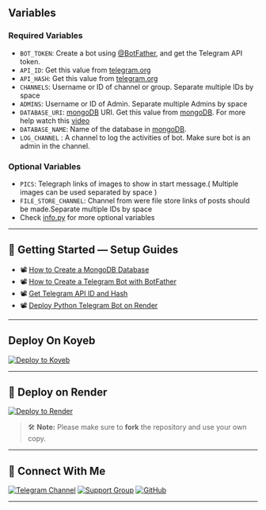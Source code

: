 ## Variables

### Required Variables
* `BOT_TOKEN`: Create a bot using [@BotFather](https://telegram.dog/BotFather), and get the Telegram API token.
* `API_ID`: Get this value from [telegram.org](https://my.telegram.org/apps)
* `API_HASH`: Get this value from [telegram.org](https://my.telegram.org/apps)
* `CHANNELS`: Username or ID of channel or group. Separate multiple IDs by space
* `ADMINS`: Username or ID of Admin. Separate multiple Admins by space
* `DATABASE_URI`: [mongoDB](https://www.mongodb.com) URI. Get this value from [mongoDB](https://www.mongodb.com). For more help watch this [video](https://youtu.be/1G1XwEOnxxo)
* `DATABASE_NAME`: Name of the database in [mongoDB](https://www.mongodb.com).
* `LOG_CHANNEL` : A channel to log the activities of bot. Make sure bot is an admin in the channel.

### Optional Variables
* `PICS`: Telegraph links of images to show in start message.( Multiple images can be used separated by space )
* `FILE_STORE_CHANNEL`: Channel from were file store links of posts should be made.Separate multiple IDs by space
* Check [info.py](https://github.com/pykinsu/tele-filter-bot/blob/main/info.py) for more optional variables

---

## 🎯 Getting Started — Setup Guides

- 📽️ [How to Create a MongoDB Database](https://youtube.com/shorts/pIHvoXkwmq4)
- 📽️ [How to Create a Telegram Bot with BotFather](https://youtube.com/shorts/HhSIHIbFTF4)
- 📽️ [Get Telegram API ID and Hash](https://youtube.com/shorts/DtaShUUlxrs)
- 📽️ [Deploy Python Telegram Bot on Render](https://youtu.be/kYDTu1UYOzM)

---

## Deploy On Koyeb
[![Deploy to Koyeb](https://www.koyeb.com/static/images/deploy/button.svg)](https://app.koyeb.com/deploy?name=tele-filter-bot&repository=pyKinsu%2FTele-Filter-Bot&branch=main&instance_type=free&instances_min=0&autoscaling_sleep_idle_delay=300&env%5BADMINS%5D=&env%5BAPI_HASH%5D=&env%5BAPI_ID%5D=&env%5BBOT_TOKEN%5D=&env%5BDATABASE_URL%5D=&env%5BLOG_CHANNEL%5D=)

---

## 🚀 Deploy on Render

[![Deploy to Render](https://render.com/images/deploy-to-render-button.svg)](https://render.com/deploy?repo=https://github.com/pyKinsu/Tele-Filter-Bot)

> 🛠️ **Note:** Please make sure to **fork** the repository and use your own copy.

---


## 🔘 Connect With Me

[![Telegram Channel](https://img.shields.io/badge/Join-Telegram-blue?style=for-the-badge&logo=telegram)](https://t.me/kissuxbots)
[![Support Group](https://img.shields.io/badge/Support-Group-orange?style=for-the-badge&logo=telegram)](https://t.me/ur_movie_group)
[![GitHub](https://img.shields.io/badge/GitHub-pyKinsu-333?style=for-the-badge&logo=github)](https://github.com/pyKinsu)

---
